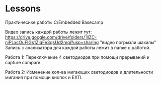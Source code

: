 # Lessons
Практичесике работы C/Embedded Basecamp

Видео запись каждой работы лежит тут: https://drive.google.com/drive/folders/1llZC-niPLxcOuFIGs1ZiqFe3qsUd2mqi?usp=sharing
"видео погрызли шакалы"
Запись с анализатора для каждой работы лежит в папке с работой.

Работа 1: Переключение 4 светодиодов при помощи прерываний и capture compare. 

Работа 2: Изменение кол-ва мигающих светодиодов и длительности мигания при помощи кнопок и EXTI.
